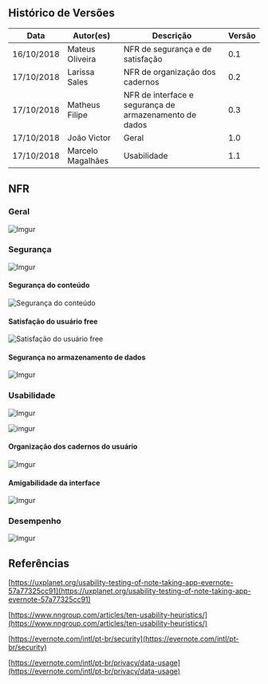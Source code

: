 
## Histórico de Versões

|Data| Autor(es) |Descrição| Versão|
|--|--|--|--|
| 16/10/2018 | Mateus Oliveira  | NFR de segurança e de satisfação | 0.1 |
| 17/10/2018 | Larissa Sales | NFR de organização dos cadernos | 0.2 |
| 17/10/2018 | Matheus Filipe | NFR de interface e segurança de armazenamento de dados | 0.3 |
| 17/10/2018 | João Victor | Geral | 1.0|
| 17/10/2018 | Marcelo Magalhães | Usabilidade | 1.1 |

## NFR

### Geral
![Imgur](https://i.imgur.com/hICZgwT.jpg)

### Segurança
![Imgur](https://i.imgur.com/UgbzWQy.jpg)

#### Segurança do conteúdo
![Segurança do conteúdo](https://i.imgur.com/DZiVsXy.png)

#### Satisfação do usuário free
![Satisfação do usuário free](https://i.imgur.com/HvIosgP.png)

#### Segurança no armazenamento de dados
![Imgur](https://i.imgur.com/8zV2lLE.png)

### Usabilidade
![Imgur](https://i.imgur.com/yFzCSGQ.jpg)

![imgur](https://i.imgur.com/J99s7Nl.png)

#### Organização dos cadernos do usuário
![Imgur](https://i.imgur.com/FTyDMtR.jpg)

#### Amigabilidade da interface
![Imgur](https://i.imgur.com/013HZBS.jpg)

### Desempenho
![Imgur](https://i.imgur.com/Ez9PBPY.jpg)

## Referências
[https://uxplanet.org/usability-testing-of-note-taking-app-evernote-57a77325cc91](https://uxplanet.org/usability-testing-of-note-taking-app-evernote-57a77325cc91)

[https://www.nngroup.com/articles/ten-usability-heuristics/](https://www.nngroup.com/articles/ten-usability-heuristics/)

[https://evernote.com/intl/pt-br/security](https://evernote.com/intl/pt-br/security)

[https://evernote.com/intl/pt-br/privacy/data-usage](https://evernote.com/intl/pt-br/privacy/data-usage)
